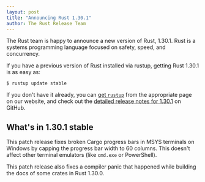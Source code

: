 ```yaml
---
layout: post
title: "Announcing Rust 1.30.1"
author: The Rust Release Team
---
```


The Rust team is happy to announce a new version of Rust, 1.30.1. Rust is a
systems programming language focused on safety, speed, and concurrency.

If you have a previous version of Rust installed via rustup, getting Rust
1.30.1 is as easy as:

```
$ rustup update stable
```

If you don't have it already, you can [get `rustup`][install] from the
appropriate page on our website, and check out the [detailed release notes for
1.30.1][notes] on GitHub.

[install]: https://www.rust-lang.org/install.html
[notes]: https://github.com/rust-lang/rust/blob/stable/RELEASES.md#version-1301-2018-11-08

## What's in 1.30.1 stable

This patch release fixes broken Cargo progress bars in MSYS terminals on
Windows by capping the progress bar width to 60 columns. This doesn't affect
other terminal emulators (like `cmd.exe` or PowerShell).

This patch release also fixes a compiler panic that happened while building the
docs of some crates in Rust 1.30.0.
